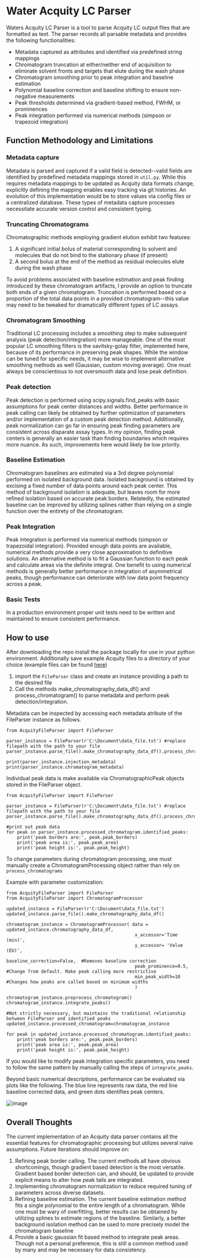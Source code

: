 # Water Acquity LC Parser
Waters Acquity LC Parser is a tool to parse Acquity LC output files that are formatted as text. The parser records all parsable metadata and provides the following functionalities:
+	Metadata captured as attributes and identified via predefined string mappings
+	Chromatogram truncation at either/neither end of acquisition to eliminate solvent fronts and targets that elute during the wash phase
+	Chromatogram smoothing prior to peak integration and baseline estimation
+	Polynomial baseline correction and baseline shifting to ensure non-negative measurements
+	Peak thresholds determined via gradient-based method, FWHM, or prominences
+	Peak integration performed via numerical methods (simpson or trapezoid integration)

## Function Methodology and Limitations

### Metadata capture

Metadata is parsed and captured if a valid field is detected--valid fields are identified by predefined metadata mappings stored in `util.py`. While this requires metadata mappings to be updated as Acquity data formats change, explicitly defining the mapping enables easy tracking via git histories. An evolution of this implementation would be to store values via config files or a centralized database. These types of metadata capture processes necessitate accurate version control and consistent typing.

### Truncating Chromatograms

Chromatographic methods employing gradient elution exhibit two features: 
1.	A significant initial bolus of material corresponding to solvent and molecules that do not bind to the stationary phase (if present)
2.	A second bolus at the end of the method as residual molecules elute during the wash phase

To avoid problems associated with baseline estimation and peak finding introduced by these chromatogram artifacts, I provide an option to truncate both ends of a given chromatogram. Truncation is performed based on a proportion of the total data points in a provided chromatogram--this value may need to be tweaked for dramatically different types of LC assays.

### Chromatogram Smoothing

Traditional LC processing includes a smoothing step to make subsequent analysis (peak detection/integration) more manageable. One of the most popular LC smoothing filters is the savitsky-golay filter, implemented here, because of its performance in preserving peak shapes. While the window can be tuned for specific needs, it may be wise to implement alternative smoothing methods as well (Gaussian, custom moving average). One must always be conscientious to not oversmooth data and lose peak definition.

### Peak detection

Peak detection is performed using scipy.signals.find_peaks with basic assumptions for peak center distances and widths. Better performance in peak calling can likely be obtained by further optimization of parameters and/or implementation of a custom peak detection method. Additionally, peak normalization can go far in ensuring peak finding parameters are consistent across disparate assay types. In my opinion, finding peak centers is generally an easier task than finding boundaries which requires more nuance. As such, improvements here would likely be low priority.

### Baseline Estimation

Chromatogram baselines are estimated via a 3rd degree polynomial performed on isolated background data. Isolated background is obtained by excising a fixed number of data points around each peak center. This method of background isolation is adequate, but leaves room for more refined isolation based on accurate peak borders. Relatedly, the estimated baseline can be improved by utilizing splines rather than relying on a single function over the entirety of the chromatogram. 

### Peak Integration

Peak integration is performed via numerical methods (simpson or trapezoidal integration). Provided enough data points are available, numerical methods provide a very close approximation to definitive solutions. An alternative method is to fit a Gaussian function to each peak and calculate areas via the definite integral. One benefit to using numerical methods is generally better performance in integration of asymmetrical peaks, though performance can deteriorate with low data point frequency across a peak. 

### Basic Tests

In a production environment proper unit tests need to be written and maintained to ensure consistent performance.

## How to use

After downloading the repo install the package locally for use in your python environment. Additionally save example Acquity files to a directory of your choice (example files can be found [here](https://github.com/Tarskin/HappyTools/tree/master/Example%20Data))

1. import the `FileParser` class and create an instance providing a path to the desired file
2. Call the methods make_chromatography_data_df() and process_chromatogram() to parse metadata and perform peak detection/integration.

Metadata can be inspected by accessing each metadata atribute of the FileParser instance as follows.

```
from AcquityFileParser import FileParser

parser_instance = FileParser(r'C:\Document\data_file.txt') #replace filepath with the path to your file
parser_instance.parse_file().make_chromatography_data_df().process_chromatogram()

print(parser_instance.injection_metadata)
print(parser_instance.chromatogram_metadata)

```

Individual peak data is make available via ChromatographicPeak objects stored in the FileParser object.

```
from AcquityFileParser import FileParser

parser_instance = FileParser(r'C:\Document\data_file.txt') #replace filepath with the path to your file
parser_instance.parse_file().make_chromatography_data_df().process_chromatogram()

#print out peak data
for peak in parser_instance.processed_chromatogram.identified_peaks:
    print('peak borders are:', peak.peak_borders)
    print('peak area is:', peak.peak_area)
    print('peak height is:', peak.peak_height)

```

To change parameters during chromatogram processing, one must manually create a ChromatogramProcessing object rather than rely on `process_chromatograms`

Example with parameter customization:
```
from AcquityFileParser import FileParser
from AcquityFileParser import ChromatogramProcessor

updated_instance = FileParser(r'C:\Document\data_file.txt')
updated_instance.parse_file().make_chromatography_data_df()

chromatogram_instance = ChromatogramProcessor( data = updated_instance.chromatography_data_df,
                                                x_accessor='Time (min)',
                                                y_accessor= 'Value (EU)',
                                                baseline_correction=False,  #Removes baseline correction
                                                peak_prominence=0.5,  #Change from default. Make peak calling more restrictive
                                                min_peak_width=10  #Changes how peaks are called based on minimum widths
                                                ) 

chromatogram_instance.preprocess_chromatogram()
chromatogram_instance.integrate_peaks()

#Not strictly necessary, but maintains the traditional relationship between FileParser and identified peaks
updated_instance.processed_chromatogram=chromatogram_instance

for peak in updated_instance.processed_chromatogram.identified_peaks:
    print('peak borders are:', peak.peak_borders)
    print('peak area is:', peak.peak_area)
    print('peak height is:', peak.peak_height)
```

If you would like to modify peak integration specific parameters, you need to follow the same pattern by manually calling the steps of `integrate_peaks`.

Beyond basic numerical descriptions, performance can be evaluated via plots like the following. The blue line represents raw data, the red line baseline corrected data, and green dots identifies peak centers.

![image](https://github.com/nickf57/TakeHomeTech/assets/29392061/b9106356-6f34-4830-8c77-c9e700f21536)


## Overall Thoughts

The current implementation of an Acquity data parser contains all the essential features for chromatographic processing but utilizes several naïve assumptions. Future iterations should improve on:
1.	Refining peak border calling. The current methods all have obvious shortcomings, though gradient based detection is the most versatile. Gradient based border  detection can, and should, be updated to provide explicit means to alter how peak tails are integrated.
2.	Implementing chromatogram normalization to reduce required tuning of parameters across diverse datasets.
3.	Refining baseline estimation. The current baseline estimation method fits a single polynomial to the entire length of a chromatogram. While one must be wary of overfitting, better results can be obtained by utilizing splines to estimate regions of the baseline. Similarly, a better background isolation method can be used to more precisely model the chromatogram baseline
4.	Provide a basic gaussian fit based method to integrate peak areas. Though not a personal preference, this is still a common method used by many and may be necessary for data consistency.


